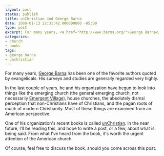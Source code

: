 ```yaml
---
layout: post
status: publish
title: unChristian and George Barna
date: 2008-01-13 22:31:42.000000000 -05:00
type: post
excerpt: For many years, <a href="http://www.barna.org/">George Barna</a> has been one of the favorite authors quoted by evangelicals. His surveys and studies are generally regarded very highly.
categories:
- church
- books
tags:
- george barna
- unchristian
---
```

For many years, <a href="http://www.barna.org/">George Barna</a> has been one of the favorite authors quoted by evangelicals. His surveys and studies are generally regarded very highly.

In the last couple of years, he and his organization have begun to look into things like the emerging church (the general emerging church, not necessarily <a href="http://emergentvillage.org/">Emergent Village</a>), house churches, the absolutely dismal perception that non-Christians have of Christians, and the pagan roots of much of modern Christianity. Most of these things are examined from an American perspective.

One of his organization's recent books is called <a href="http://www.amazon.com/gp/redirect.html?ie=UTF8&amp;location=http%3A%2F%2Fwww.amazon.com%2FunChristian-Generation-Really-Christianity-Matters%2Fdp%2F0801013003%3Fie%3DUTF8%26s%3Dbooks%26qid%3D1200280977%26sr%3D8-1&amp;tag=jonathanstega-20&amp;linkCode=ur2&amp;camp=1789&amp;creative=9325">unChristian</a>. In the near future, I'll be reading this, and hope to write a post, or a few, about what is being said. From what I've heard from the book, it's worth the urgent attention of the American church.

Of course, feel free to discuss the book, should you come across this post.
